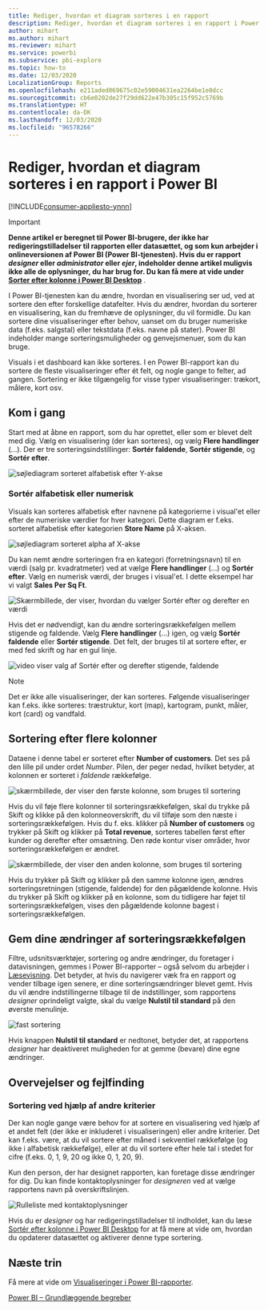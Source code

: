 ```yaml
---
title: Rediger, hvordan et diagram sorteres i en rapport
description: Rediger, hvordan et diagram sorteres i en rapport i Power BI
author: mihart
ms.author: mihart
ms.reviewer: mihart
ms.service: powerbi
ms.subservice: pbi-explore
ms.topic: how-to
ms.date: 12/03/2020
LocalizationGroup: Reports
ms.openlocfilehash: e211aded069675c02e59004631ea2264be1e0dcc
ms.sourcegitcommit: cb6e0202de27f29dd622e47b305c15f952c5769b
ms.translationtype: HT
ms.contentlocale: da-DK
ms.lasthandoff: 12/03/2020
ms.locfileid: "96578266"
---
```

# <a name="change-how-a-chart-is-sorted-in-a-power-bi-report"></a>Rediger, hvordan et diagram sorteres i en rapport i Power BI

[!INCLUDE[consumer-appliesto-ynnn](../includes/consumer-appliesto-ynnn.md)]


> [!IMPORTANT]
> **Denne artikel er beregnet til Power BI-brugere, der ikke har redigeringstilladelser til rapporten eller datasættet, og som kun arbejder i onlineversionen af Power BI (Power BI-tjenesten). Hvis du er rapport *designer* eller *administrator* eller *ejer*, indeholder denne artikel muligvis ikke alle de oplysninger, du har brug for. Du kan få mere at vide under [Sorter efter kolonne i Power BI Desktop](../create-reports/desktop-sort-by-column.md)** .

I Power BI-tjenesten kan du ændre, hvordan en visualisering ser ud, ved at sortere den efter forskellige datafelter. Hvis du ændrer, hvordan du sorterer en visualisering, kan du fremhæve de oplysninger, du vil formidle. Du kan sortere dine visualiseringer efter behov, uanset om du bruger numeriske data (f.eks. salgstal) eller tekstdata (f.eks. navne på stater). Power BI indeholder mange sorteringsmuligheder og genvejsmenuer, som du kan bruge. 

Visuals i et dashboard kan ikke sorteres. I en Power BI-rapport kan du sortere de fleste visualiseringer efter ét felt, og nogle gange to felter, ad gangen. Sortering er ikke tilgængelig for visse typer visualiseringer: trækort, målere, kort osv. 

## <a name="get-started"></a>Kom i gang

Start med at åbne en rapport, som du har oprettet, eller som er blevet delt med dig. Vælg en visualisering (der kan sorteres), og vælg **Flere handlinger** (...).  Der er tre sorteringsindstillinger: **Sortér faldende**, **Sortér stigende**, og **Sortér efter**. 
    

![søjlediagram sorteret alfabetisk efter Y-akse](media/end-user-change-sort/power-bi-actions.png)

### <a name="sort-alphabetically-or-numerically"></a>Sortér alfabetisk eller numerisk

Visuals kan sorteres alfabetisk efter navnene på kategorierne i visual'et eller efter de numeriske værdier for hver kategori. Dette diagram er f.eks. sorteret alfabetisk efter kategorien **Store Name** på X-aksen.

![søjlediagram sorteret alpha af X-akse](media/end-user-change-sort/powerbi-sort-category.png)

Du kan nemt ændre sorteringen fra en kategori (forretningsnavn) til en værdi (salg pr. kvadratmeter) ved at vælge **Flere handlinger** (...) og **Sortér efter**. Vælg en numerisk værdi, der bruges i visual'et.  I dette eksempel har vi valgt **Sales Per Sq Ft**.

![Skærmbillede, der viser, hvordan du vælger Sortér efter og derefter en værdi](media/end-user-change-sort/power-bi-sort-value.png)

Hvis det er nødvendigt, kan du ændre sorteringsrækkefølgen mellem stigende og faldende.  Vælg **Flere handlinger** (...) igen, og vælg **Sortér faldende** eller **Sortér stigende**. Det felt, der bruges til at sortere efter, er med fed skrift og har en gul linje.

   ![video viser valg af Sortér efter og derefter stigende, faldende](media/end-user-change-sort/sort.gif)

> [!NOTE]
> Det er ikke alle visualiseringer, der kan sorteres. Følgende visualiseringer kan f.eks. ikke sorteres: træstruktur, kort (map), kartogram, punkt, måler, kort (card) og vandfald.

## <a name="sorting-by-multiple-columns"></a>Sortering efter flere kolonner
Dataene i denne tabel er sorteret efter **Number of customers**.  Det ses på den lille pil under ordet *Number*. Pilen, der peger nedad, hvilket betyder, at kolonnen er sorteret i *faldende* rækkefølge.

![skærmbillede, der viser den første kolonne, som bruges til sortering](media/end-user-change-sort/power-bi-sort-column.png)


Hvis du vil føje flere kolonner til sorteringsrækkefølgen, skal du trykke på Skift og klikke på den kolonneoverskrift, du vil tilføje som den næste i sorteringsrækkefølgen. Hvis du f. eks. klikker på **Number of customers** og trykker på Skift og klikker på **Total revenue**, sorteres tabellen først efter kunder og derefter efter omsætning. Den røde kontur viser områder, hvor sorteringsrækkefølgen er ændret.

![skærmbillede, der viser den anden kolonne, som bruges til sortering](media/end-user-change-sort/power-bi-sort-second.png)

Hvis du trykker på Skift og klikker på den samme kolonne igen, ændres sorteringsretningen (stigende, faldende) for den pågældende kolonne. Hvis du trykker på Skift og klikker på en kolonne, som du tidligere har føjet til sorteringsrækkefølgen, vises den pågældende kolonne bagest i sorteringsrækkefølgen.


## <a name="saving-changes-you-make-to-sort-order"></a>Gem dine ændringer af sorteringsrækkefølgen
Filtre, udsnitsværktøjer, sortering og andre ændringer, du foretager i datavisningen, gemmes i Power BI-rapporter – også selvom du arbejder i [Læsevisning](end-user-reading-view.md). Det betyder, at hvis du navigerer væk fra en rapport og vender tilbage igen senere, er dine sorteringsændringer blevet gemt.  Hvis du vil ændre indstillingerne tilbage til de indstillinger, som rapportens *designer* oprindeligt valgte, skal du vælge **Nulstil til standard** på den øverste menulinje. 

![fast sortering](media/end-user-change-sort/power-bi-reset.png)

Hvis knappen **Nulstil til standard** er nedtonet, betyder det, at rapportens *designer* har deaktiveret muligheden for at gemme (bevare) dine egne ændringer.

<a name="other"></a>
## <a name="considerations-and-troubleshooting"></a>Overvejelser og fejlfinding

### <a name="sorting-using-other-criteria"></a>Sortering ved hjælp af andre kriterier
Der kan nogle gange være behov for at sortere en visualisering ved hjælp af et andet felt (der ikke er inkluderet i visualiseringen) eller andre kriterier.  Det kan f.eks. være, at du vil sortere efter måned i sekventiel rækkefølge (og ikke i alfabetisk rækkefølge), eller at du vil sortere efter hele tal i stedet for cifre (f.eks. 0, 1, 9, 20 og ikke 0, 1, 20, 9).  

Kun den person, der har designet rapporten, kan foretage disse ændringer for dig. Du kan finde kontaktoplysninger for *designeren* ved at vælge rapportens navn på overskriftslinjen.

![Rulleliste med kontaktoplysninger](media/end-user-change-sort/power-bi-heading.png)

Hvis du er *designer* og har redigeringstilladelser til indholdet, kan du læse [Sortér efter kolonne i Power BI Desktop](../create-reports/desktop-sort-by-column.md) for at få mere at vide om, hvordan du opdaterer datasættet og aktiverer denne type sortering.

## <a name="next-steps"></a>Næste trin
Få mere at vide om [Visualiseringer i Power BI-rapporter](end-user-visualizations.md).

[Power BI – Grundlæggende begreber](end-user-basic-concepts.md)
